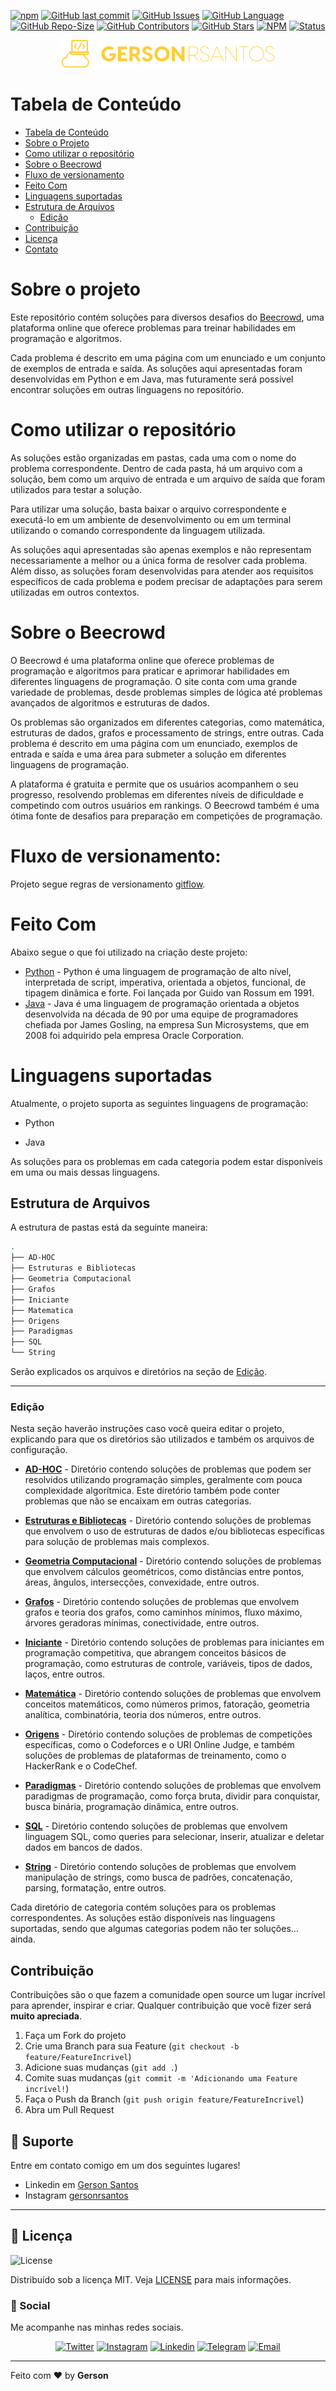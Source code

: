 <!--
*** Obrigado por estar vendo o nosso README. Se você tiver alguma sugestão
*** que possa melhorá-lo ainda mais dê um fork no repositório e crie uma Pull
*** Request ou abra uma Issue com a tag "sugestão".
*** Obrigado novamente! Agora vamos rodar esse projeto incrível :D
-->

<!-- PROJECT SHIELDS -->

[![npm](https://img.shields.io/badge/type-Open%20Project-green?&style=plastic)](https://img.shields.io/badge/type-Open%20Project-green)
[![GitHub last commit](https://img.shields.io/github/last-commit/GersonRS/beecrowd?logo=github&style=plastic)](https://github.com/GersonRS/beecrowd/commits/main)
[![GitHub Issues](https://img.shields.io/github/issues/gersonrs/beecrowd?logo=github&style=plastic)](https://github.com/GersonRS/beecrowd/issues)
[![GitHub Language](https://img.shields.io/github/languages/top/gersonrs/beecrowd?&logo=github&style=plastic)](https://github.com/GersonRS/beecrowd/search?l=python)
[![GitHub Repo-Size](https://img.shields.io/github/repo-size/GersonRS/beecrowd?logo=github&style=plastic)](https://img.shields.io/github/repo-size/GersonRS/beecrowd)
[![GitHub Contributors](https://img.shields.io/github/contributors/GersonRS/beecrowd?logo=github&style=plastic)](https://img.shields.io/github/contributors/GersonRS/beecrowd)
[![GitHub Stars](https://img.shields.io/github/stars/GersonRS/beecrowd?logo=github&style=plastic)](https://img.shields.io/github/stars/GersonRS/beecrowd)
[![NPM](https://img.shields.io/github/license/GersonRS/beecrowd?&style=plastic)](LICENSE)
[![Status](https://img.shields.io/badge/status-active-success.svg)](https://img.shields.io/badge/status-active-success.svg)

<!-- PROJECT LOGO -->
<p align="center">
  <img alt="logo" src="https://github.com/GersonRS/react-native-template-gersonrsantos-basic/raw/main/assets/logo.png"/>
</p>


<!-- TABLE OF CONTENTS -->

# Tabela de Conteúdo

- [Tabela de Conteúdo](#tabela-de-conteúdo)
- [Sobre o Projeto](#sobre-o-projeto)
- [Como utilizar o repositório](#como-utilizar-o-repositório)
- [Sobre o Beecrowd](#sobre-o-beecrowd)
- [Fluxo de versionamento](#fluxo-de-versionamento)
- [Feito Com](#feito-com)
- [Linguagens suportadas](#linguagens-suportadas)
- [Estrutura de Arquivos](#estrutura-de-arquivos)
  - [Edição](#edição)
- [Contribuição](#contribuição)
- [Licença](#licença)
- [Contato](#contato)

<!-- ABOUT THE PROJECT -->
# Sobre o projeto

Este repositório contém soluções para diversos desafios do [Beecrowd](https://www.beecrowd.com.br/judge/pt/login), uma plataforma online que oferece problemas para treinar habilidades em programação e algoritmos.

Cada problema é descrito em uma página com um enunciado e um conjunto de exemplos de entrada e saída. As soluções aqui apresentadas foram desenvolvidas em Python e em Java, mas futuramente será possível encontrar soluções em outras linguagens no repositório.

# Como utilizar o repositório

As soluções estão organizadas em pastas, cada uma com o nome do problema correspondente. Dentro de cada pasta, há um arquivo com a solução, bem como um arquivo de entrada e um arquivo de saída que foram utilizados para testar a solução.

Para utilizar uma solução, basta baixar o arquivo correspondente e executá-lo em um ambiente de desenvolvimento ou em um terminal utilizando o comando correspondente da linguagem utilizada.

As soluções aqui apresentadas são apenas exemplos e não representam necessariamente a melhor ou a única forma de resolver cada problema. Além disso, as soluções foram desenvolvidas para atender aos requisitos específicos de cada problema e podem precisar de adaptações para serem utilizadas em outros contextos.

# Sobre o Beecrowd

O Beecrowd é uma plataforma online que oferece problemas de programação e algoritmos para praticar e aprimorar habilidades em diferentes linguagens de programação. O site conta com uma grande variedade de problemas, desde problemas simples de lógica até problemas avançados de algoritmos e estruturas de dados.

Os problemas são organizados em diferentes categorias, como matemática, estruturas de dados, grafos e processamento de strings, entre outras. Cada problema é descrito em uma página com um enunciado, exemplos de entrada e saída e uma área para submeter a solução em diferentes linguagens de programação.

A plataforma é gratuita e permite que os usuários acompanhem o seu progresso, resolvendo problemas em diferentes níveis de dificuldade e competindo com outros usuários em rankings. O Beecrowd também é uma ótima fonte de desafios para preparação em competições de programação.

# Fluxo de versionamento:
Projeto segue regras de versionamento [gitflow](https://www.atlassian.com/br/git/tutorials/comparing-workflows/gitflow-workflow).

# Feito Com

Abaixo segue o que foi utilizado na criação deste projeto:

- [Python](https://www.python.org/) - Python é uma linguagem de programação de alto nível, interpretada de script, imperativa, orientada a objetos, funcional, de tipagem dinâmica e forte. Foi lançada por Guido van Rossum em 1991.
- [Java](https://www.java.com/pt-BR/) - Java é uma linguagem de programação orientada a objetos desenvolvida na década de 90 por uma equipe de programadores chefiada por James Gosling, na empresa Sun Microsystems, que em 2008 foi adquirido pela empresa Oracle Corporation.

# Linguagens suportadas
Atualmente, o projeto suporta as seguintes linguagens de programação:

- Python

- Java

As soluções para os problemas em cada categoria podem estar disponíveis em uma ou mais dessas linguagens.

<!-- GETTING STARTED -->

## Estrutura de Arquivos

A estrutura de pastas está da seguinte maneira:

```bash
.
├── AD-HOC
├── Estruturas e Bibliotecas
├── Geometria Computacional
├── Grafos
├── Iniciante
├── Matematica
├── Origens
├── Paradigmas
├── SQL
└── String
```

Serão explicados os arquivos e diretórios na seção de [Edição](#edição).

---
### Edição

Nesta seção haverão instruções caso você queira editar o projeto, explicando para que os diretórios são utilizados e também os arquivos de configuração.

- **[AD-HOC](/AD-HOC/)** - Diretório contendo soluções de problemas que podem ser resolvidos utilizando programação simples, geralmente com pouca complexidade algorítmica. Este diretório também pode conter problemas que não se encaixam em outras categorias.


- **[Estruturas e Bibliotecas](/Estruturas%20e%20Bibliotecas/)** - Diretório contendo soluções de problemas que envolvem o uso de estruturas de dados e/ou bibliotecas específicas para solução de problemas mais complexos.

- **[Geometria Computacional](/Geometria%20Computacional/)** - Diretório contendo soluções de problemas que envolvem cálculos geométricos, como distâncias entre pontos, áreas, ângulos, intersecções, convexidade, entre outros.

- **[Grafos](/Grafos/)** - Diretório contendo soluções de problemas que envolvem grafos e teoria dos grafos, como caminhos mínimos, fluxo máximo, árvores geradoras mínimas, conectividade, entre outros.

- **[Iniciante](/Iniciante/)** - Diretório contendo soluções de problemas para iniciantes em programação competitiva, que abrangem conceitos básicos de programação, como estruturas de controle, variáveis, tipos de dados, laços, entre outros.

- **[Matemática](/Matematica/)** - Diretório contendo soluções de problemas que envolvem conceitos matemáticos, como números primos, fatoração, geometria analítica, combinatória, teoria dos números, entre outros.

- **[Origens](/Origens/)** - Diretório contendo soluções de problemas de competições específicas, como o Codeforces e o URI Online Judge, e também soluções de problemas de plataformas de treinamento, como o HackerRank e o CodeChef.

- **[Paradigmas](/Paradigmas/)** - Diretório contendo soluções de problemas que envolvem paradigmas de programação, como força bruta, dividir para conquistar, busca binária, programação dinâmica, entre outros.

- **[SQL](/SQL/)** - Diretório contendo soluções de problemas que envolvem linguagem SQL, como queries para selecionar, inserir, atualizar e deletar dados em bancos de dados.

- **[String](/String/)** - Diretório contendo soluções de problemas que envolvem manipulação de strings, como busca de padrões, concatenação, parsing, formatação, entre outros.

Cada diretório de categoria contém soluções para os problemas correspondentes. As soluções estão disponíveis nas linguagens suportadas, sendo que algumas categorias podem não ter soluções... ainda.

<!-- CONTRIBUTING -->

## Contribuição

Contribuições são o que fazem a comunidade open source um lugar incrível para aprender, inspirar e criar. Qualquer contribuição que você fizer será **muito apreciada**.

1. Faça um Fork do projeto
2. Crie uma Branch para sua Feature (`git checkout -b feature/FeatureIncrivel`)
3. Adicione suas mudanças (`git add .`)
4. Comite suas mudanças (`git commit -m 'Adicionando uma Feature incrível!`)
5. Faça o Push da Branch (`git push origin feature/FeatureIncrivel`)
6. Abra um Pull Request

<!-- LICENSE -->


## 📌 Suporte

Entre em contato comigo em um dos seguintes lugares!

- Linkedin em [Gerson Santos](https://www.linkedin.com/in/gersonrsantos/)
- Instagram [gersonrsantos](https://www.instagram.com/gersonrsantos/)

---

## 📝 Licença

<img alt="License" src="https://img.shields.io/badge/license-MIT-%2304D361?color=rgb(89,101,224)">

Distribuído sob a licença MIT. Veja [LICENSE](LICENSE) para mais informações.

### 📱 Social

Me acompanhe nas minhas redes sociais.

<p align="center">

 <a href="https://twitter.com/gersonrs3" target="_blank" >
     <img alt="Twitter" src="https://img.shields.io/badge/-Twitter-9cf?logo=Twitter&logoColor=white"></a>

  <a href="https://instagram.com/gersonrsantos" target="_blank" >
    <img alt="Instagram" src="https://img.shields.io/badge/-Instagram-ff2b8e?logo=Instagram&logoColor=white"></a>

  <a href="https://www.linkedin.com/in/gersonrsantos/" target="_blank" >
    <img alt="Linkedin" src="https://img.shields.io/badge/-Linkedin-blue?logo=Linkedin&logoColor=white"></a>

  <a href="https://t.me/gersonrsantos" target="_blank" >
    <img alt="Telegram" src="https://img.shields.io/badge/-Telegram-blue?logo=Telegram&logoColor=white"></a>

  <a href="mailto:gersonrodriguessantos8@gmail.com" target="_blank" >
    <img alt="Email" src="https://img.shields.io/badge/-Email-c14438?logo=Gmail&logoColor=white"></a>

</p>

---

Feito com ❤️ by **Gerson**
